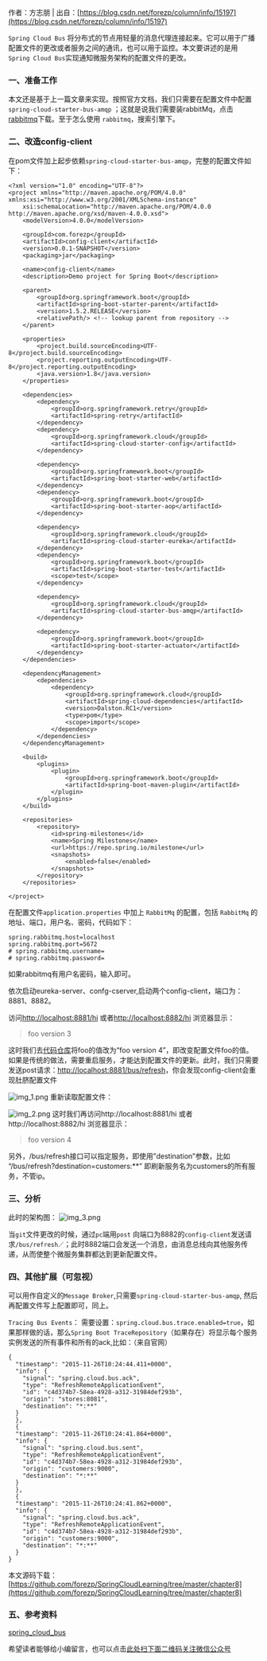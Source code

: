 作者：方志朋 | 出自：[https://blog.csdn.net/forezp/column/info/15197](https://blog.csdn.net/forezp/column/info/15197)

`Spring Cloud Bus` 将分布式的节点用轻量的消息代理连接起来。它可以用于广播配置文件的更改或者服务之间的通讯，也可以用于监控。本文要讲述的是用`Spring Cloud Bus`实现通知微服务架构的配置文件的更改。

### 一、准备工作

本文还是基于上一篇文章来实现。按照官方文档，我们只需要在配置文件中配置 `spring-cloud-starter-bus-amqp` ；这就是说我们需要装rabbitMq，点击[rabbitmq](http://www.rabbitmq.com/)下载。至于怎么使用 `rabbitmq`，搜索引擎下。

### 二、改造config-client

在pom文件加上起步依赖`spring-cloud-starter-bus-amqp`，完整的配置文件如下：

```
<?xml version="1.0" encoding="UTF-8"?>
<project xmlns="http://maven.apache.org/POM/4.0.0" xmlns:xsi="http://www.w3.org/2001/XMLSchema-instance"
    xsi:schemaLocation="http://maven.apache.org/POM/4.0.0 http://maven.apache.org/xsd/maven-4.0.0.xsd">
    <modelVersion>4.0.0</modelVersion>

    <groupId>com.forezp</groupId>
    <artifactId>config-client</artifactId>
    <version>0.0.1-SNAPSHOT</version>
    <packaging>jar</packaging>

    <name>config-client</name>
    <description>Demo project for Spring Boot</description>

    <parent>
        <groupId>org.springframework.boot</groupId>
        <artifactId>spring-boot-starter-parent</artifactId>
        <version>1.5.2.RELEASE</version>
        <relativePath/> <!-- lookup parent from repository -->
    </parent>

    <properties>
        <project.build.sourceEncoding>UTF-8</project.build.sourceEncoding>
        <project.reporting.outputEncoding>UTF-8</project.reporting.outputEncoding>
        <java.version>1.8</java.version>
    </properties>

    <dependencies>
        <dependency>
            <groupId>org.springframework.retry</groupId>
            <artifactId>spring-retry</artifactId>
        </dependency>
        <dependency>
            <groupId>org.springframework.cloud</groupId>
            <artifactId>spring-cloud-starter-config</artifactId>
        </dependency>

        <dependency>
            <groupId>org.springframework.boot</groupId>
            <artifactId>spring-boot-starter-web</artifactId>
        </dependency>
        <dependency>
            <groupId>org.springframework.boot</groupId>
            <artifactId>spring-boot-starter-aop</artifactId>
        </dependency>

        <dependency>
            <groupId>org.springframework.cloud</groupId>
            <artifactId>spring-cloud-starter-eureka</artifactId>
        </dependency>
        <dependency>
            <groupId>org.springframework.boot</groupId>
            <artifactId>spring-boot-starter-test</artifactId>
            <scope>test</scope>
        </dependency>

        <dependency>
            <groupId>org.springframework.cloud</groupId>
            <artifactId>spring-cloud-starter-bus-amqp</artifactId>
        </dependency>

        <dependency>
            <groupId>org.springframework.boot</groupId>
            <artifactId>spring-boot-starter-actuator</artifactId>
        </dependency>
    </dependencies>

    <dependencyManagement>
        <dependencies>
            <dependency>
                <groupId>org.springframework.cloud</groupId>
                <artifactId>spring-cloud-dependencies</artifactId>
                <version>Dalston.RC1</version>
                <type>pom</type>
                <scope>import</scope>
            </dependency>
        </dependencies>
    </dependencyManagement>

    <build>
        <plugins>
            <plugin>
                <groupId>org.springframework.boot</groupId>
                <artifactId>spring-boot-maven-plugin</artifactId>
            </plugin>
        </plugins>
    </build>

    <repositories>
        <repository>
            <id>spring-milestones</id>
            <name>Spring Milestones</name>
            <url>https://repo.spring.io/milestone</url>
            <snapshots>
                <enabled>false</enabled>
            </snapshots>
        </repository>
    </repositories>

</project>

```

在配置文件`application.properties` 中加上 `RabbitMq` 的配置，包括 `RabbitMq` 的地址、端口，用户名、密码，代码如下：

```
spring.rabbitmq.host=localhost
spring.rabbitmq.port=5672
# spring.rabbitmq.username=
# spring.rabbitmq.password=
```

如果rabbitmq有用户名密码，输入即可。

依次启动eureka-server、confg-cserver,启动两个config-client，端口为：8881、8882。

访问[http://localhost:8881/hi](http://localhost:8881/hi) 或者[http://localhost:8882/hi](http://localhost:8882/hi) 浏览器显示：

> foo version 3

这时我们去[代码仓库](https://github.com/forezp/SpringcloudConfig/blob/master/respo/config-client-dev.properties)将foo的值改为“foo version 4”，即改变配置文件foo的值。如果是传统的做法，需要重启服务，才能达到配置文件的更新。此时，我们只需要发送post请求：[http://localhost:8881/bus/refresh](http://localhost:8881/bus/refresh)，你会发现config-client会重现肚脐配置文件

![img_1.png](https://gitee.com/duchaochen/gongzhonghao/raw/master/个人博客文章/001-images/souyunku-web/2019/yz/0724/08/img_1.png)
重新读取配置文件：

![img_2.png](https://gitee.com/duchaochen/gongzhonghao/raw/master/个人博客文章/001-images/souyunku-web/2019/yz/0724/08/img_2.png)
这时我们再访问http://localhost:8881/hi 或者http://localhost:8882/hi 浏览器显示：

> foo version 4

另外，/bus/refresh接口可以指定服务，即使用”destination”参数，比如 “/bus/refresh?destination=customers:**” 即刷新服务名为customers的所有服务，不管ip。

### 三、分析

此时的架构图：
![img_3.png](https://gitee.com/duchaochen/gongzhonghao/raw/master/个人博客文章/001-images/souyunku-web/2019/yz/0724/08/img_3.png)

当`git`文件更改的时候，通过`pc`端用`post` 向端口为8882的`config-client`发送请求`/bus/refresh／`；此时8882端口会发送一个消息，由消息总线向其他服务传递，从而使整个微服务集群都达到更新配置文件。

### 四、其他扩展（可忽视）

可以用作自定义的`Message Broker`,只需要`spring-cloud-starter-bus-amqp`, 然后再配置文件写上配置即可，同上。

`Tracing Bus Events`：
需要设置：`spring.cloud.bus.trace.enabled=true`，如果那样做的话，那么`Spring Boot TraceRepository`（如果存在）将显示每个服务实例发送的所有事件和所有的ack,比如：（来自官网）

```
{
  "timestamp": "2015-11-26T10:24:44.411+0000",
  "info": {
    "signal": "spring.cloud.bus.ack",
    "type": "RefreshRemoteApplicationEvent",
    "id": "c4d374b7-58ea-4928-a312-31984def293b",
    "origin": "stores:8081",
    "destination": "*:**"
  }
  },
  {
  "timestamp": "2015-11-26T10:24:41.864+0000",
  "info": {
    "signal": "spring.cloud.bus.sent",
    "type": "RefreshRemoteApplicationEvent",
    "id": "c4d374b7-58ea-4928-a312-31984def293b",
    "origin": "customers:9000",
    "destination": "*:**"
  }
  },
  {
  "timestamp": "2015-11-26T10:24:41.862+0000",
  "info": {
    "signal": "spring.cloud.bus.ack",
    "type": "RefreshRemoteApplicationEvent",
    "id": "c4d374b7-58ea-4928-a312-31984def293b",
    "origin": "customers:9000",
    "destination": "*:**"
  }
}
```

本文源码下载：
[https://github.com/forezp/SpringCloudLearning/tree/master/chapter8](https://github.com/forezp/SpringCloudLearning/tree/master/chapter8)

### 五、参考资料

[spring_cloud_bus](http://projects.spring.io/spring-cloud/spring-cloud.html#_spring_cloud_bus)


希望读者能够给小编留言，也可以点击[此处扫下面二维码关注微信公众号](https://www.ycbbs.vip/?p=28 "此处扫下面二维码关注微信公众号")